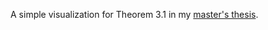 A simple visualization for Theorem 3.1 in my [master's thesis](https://qspace.library.queensu.ca/handle/1974/8096).